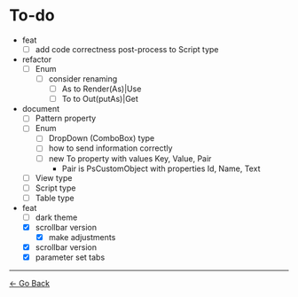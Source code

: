 # To-do

- feat
  - [ ] add code correctness post-process to Script type
- refactor
  - [ ] Enum
    - [ ] consider renaming
      - [ ] As to Render(As)|Use
      - [ ] To to Out(putAs)|Get
- document
  - [ ] Pattern property
  - [ ] Enum
    - [ ] DropDown (ComboBox) type
    - [ ] how to send information correctly
    - [ ] new To property with values Key, Value, Pair
      - Pair is PsCustomObject with properties Id, Name, Text
  - [ ] View type
  - [ ] Script type
  - [ ] Table type
- feat
  - [ ] dark theme
  - [x] scrollbar version
    - [x] make adjustments
  - [x] scrollbar version
  - [x] parameter set tabs

---
[← Go Back](../readme.md)


